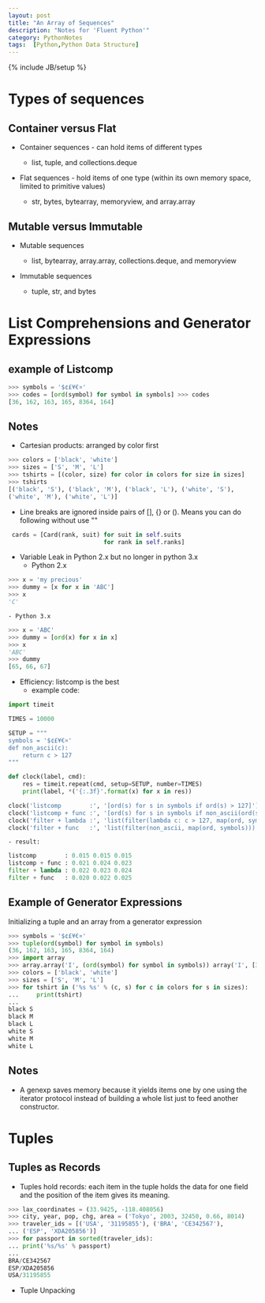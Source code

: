 ```yaml
---
layout: post
title: "An Array of Sequences"
description: "Notes for 'Fluent Python'"
category: PythonNotes
tags:  [Python,Python Data Structure]
---
```

{% include JB/setup %}

# Types of sequences

## Container versus Flat
+ Container sequences - can hold items of different types 
    - list, tuple, and collections.deque 
    
+ Flat sequences - hold items of one type (within its own memory space, limited to primitive values)
    - str, bytes, bytearray, memoryview, and array.array 
    
## Mutable versus Immutable

+ Mutable sequences
    - list, bytearray, array.array, collections.deque, and memoryview

+ Immutable sequences
    - tuple, str, and bytes

# List Comprehensions and Generator Expressions

## example of Listcomp

```python
>>> symbols = '$¢£¥€¤'
>>> codes = [ord(symbol) for symbol in symbols] >>> codes
[36, 162, 163, 165, 8364, 164]
```

## Notes
+ Cartesian products: arranged by color first
```python
>>> colors = ['black', 'white']
>>> sizes = ['S', 'M', 'L']
>>> tshirts = [(color, size) for color in colors for size in sizes] 
>>> tshirts
[('black', 'S'), ('black', 'M'), ('black', 'L'), ('white', 'S'),
('white', 'M'), ('white', 'L')]
```
+ Line breaks are ignored inside pairs of [], {} or (). Means you can do following without use "\"

```python
 cards = [Card(rank, suit) for suit in self.suits
                           for rank in self.ranks]
```

+ Variable Leak in Python 2.x but no longer in python 3.x 
    - Python 2.x 
```python 
>>> x = 'my precious'
>>> dummy = [x for x in 'ABC']
>>> x
'C'
```
    - Python 3.x 
```python 
>>> x = 'ABC'
>>> dummy = [ord(x) for x in x] 
>>> x
'ABC'
>>> dummy
[65, 66, 67]
```

+ Efficiency: listcomp is the best
    - example code:
```python 
import timeit

TIMES = 10000

SETUP = """
symbols = '$¢£¥€¤'
def non_ascii(c):
    return c > 127
"""

def clock(label, cmd):
    res = timeit.repeat(cmd, setup=SETUP, number=TIMES) 
    print(label, *('{:.3f}'.format(x) for x in res))

clock('listcomp        :', '[ord(s) for s in symbols if ord(s) > 127]')
clock('listcomp + func :', '[ord(s) for s in symbols if non_ascii(ord(s))]')
clock('filter + lambda :', 'list(filter(lambda c: c > 127, map(ord, symbols)))')
clock('filter + func   :', 'list(filter(non_ascii, map(ord, symbols)))')
```
    - result:
```python 
listcomp        : 0.015 0.015 0.015
listcomp + func : 0.021 0.024 0.023
filter + lambda : 0.022 0.023 0.024
filter + func   : 0.020 0.022 0.025
```

## Example of Generator Expressions

Initializing a tuple and an array from a generator expression
```python
>>> symbols = '$¢£¥€¤'
>>> tuple(ord(symbol) for symbol in symbols)
(36, 162, 163, 165, 8364, 164)
>>> import array
>>> array.array('I', (ord(symbol) for symbol in symbols)) array('I', [36, 162, 163, 165, 8364, 164])
>>> colors = ['black', 'white']
>>> sizes = ['S', 'M', 'L']
>>> for tshirt in ('%s %s' % (c, s) for c in colors for s in sizes): 
...     print(tshirt)
...
black S
black M
black L
white S
white M
white L
```

## Notes

+ A genexp saves memory because it yields items one by one using the iterator protocol instead of building a whole list just to feed another constructor.

# Tuples

## Tuples as Records

+ Tuples hold records: each item in the tuple holds the data for one field and the position of the item gives its meaning.
```python 
>>> lax_coordinates = (33.9425, -118.408056)
>>> city, year, pop, chg, area = ('Tokyo', 2003, 32450, 0.66, 8014) 
>>> traveler_ids = [('USA', '31195855'), ('BRA', 'CE342567'),
... ('ESP', 'XDA205856')]
>>> for passport in sorted(traveler_ids):
... print('%s/%s' % passport)
...
BRA/CE342567
ESP/XDA205856
USA/31195855
```

+ Tuple Unpacking 


